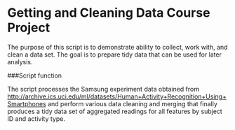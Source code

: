 # Getting and Cleaning Data Course Project

The purpose of this script is to demonstrate ability to collect, work with, and clean a data set. The goal is to prepare tidy data that can be used for later analysis.

###Script function

The script processes the Samsung experiment data obtained from http://archive.ics.uci.edu/ml/datasets/Human+Activity+Recognition+Using+Smartphones and perform various data cleaning and merging that finally produces a tidy data set of aggregated readings for all features by subject ID and activity type.

